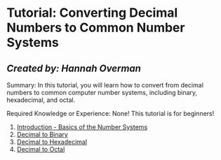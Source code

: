 # Tutorial: Converting Decimal Numbers to Common Number Systems
## *Created by: Hannah Overman*

Summary: In this tutorial, you will learn how to convert from decimal numbers to common computer number systems, including binary, hexadecimal, and octal.

Required Knowledge or Experience: None! This tutorial is for beginners!

1. [Introduction - Basics of the Number Systems](https://github.com/hannahandboba/FinalTutorial/blob/main/WhatAreNumberSystems.md)
2. [Decimal to Binary](https://github.com/hannahandboba/FinalTutorial/blob/main/Decimal%20to%20Binary.md)
3. [Decimal to Hexadecimal](https://github.com/hannahandboba/FinalTutorial/blob/main/Decimal%20to%20Hexadecimal.md)
4. [Decimal to Octal](https://github.com/hannahandboba/FinalTutorial/blob/main/Decimal%20to%20Octal.md)

